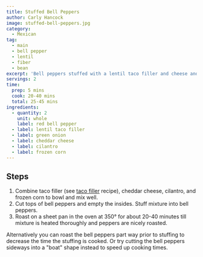 ```yaml
---
title: Stuffed Bell Peppers
author: Carly Hancock
image: stuffed-bell-peppers.jpg
category:
  - Mexican
tag:
  - main
  - bell pepper
  - lentil
  - fiber
  - bean
excerpt: 'Bell peppers stuffed with a lentil taco filler and cheese and roasted in the oven.'
servings: 2
time:
  prep: 5 mins
  cook: 20-40 mins
  total: 25-45 mins
ingredients:
  - quantity: 2
    unit: whole
    label: red bell pepper
  - label: lentil taco filler
  - label: green onion
  - label: cheddar cheese
  - label: cilantro
  - label: frozen corn
---
```


## Steps

1. Combine taco filler (see [taco filler](./taco-filler) recipe), cheddar cheese, cilantro, and frozen corn to bowl and mix well.
2. Cut tops of bell peppers and empty the insides. Stuff mixture into bell peppers.
3. Roast on a sheet pan in the oven at 350° for about 20-40 minutes till mixture is heated thoroughly and peppers are nicely roasted.

Alternatively you can roast the bell peppers part way prior to stuffing to decrease the time the stuffing is cooked. Or try cutting the bell peppers sideways into a "boat" shape instead to speed up cooking times.
